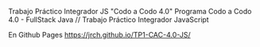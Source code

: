 Trabajo Práctico Integrador JS "Codo a Codo 4.0"
Programa Codo a Codo 4.0 - FullStack Java // Trabajo Práctico Integrador JavaScript

En Github Pages
https://jrch.github.io/TP1-CAC-4.0-JS/
